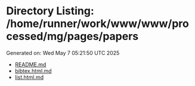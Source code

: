 # Directory Listing: /home/runner/work/www/www/processed/mg/pages/papers
Generated on: Wed May  7 05:21:50 UTC 2025

- [README.md](README.md)
- [bibtex.html.md](bibtex.html.md)
- [list.html.md](list.html.md)
